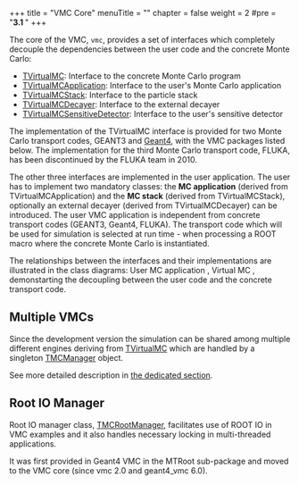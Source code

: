 +++
title = "VMC Core"
menuTitle = ""
chapter = false
weight = 2
#pre = "<b>3.1 </b>"
+++

The core of the VMC, `vmc`, provides a set of interfaces which completely decouple the dependencies between the user code and the concrete Monte Carlo:

- [TVirtualMC](https://vmc-project.github.io/vmc/classTVirtualMC.html): Interface to the concrete Monte Carlo program
- [TVirtualMCApplication](https://vmc-project.github.io/vmc/classTVirtualMCApplication.html): Interface to the user's Monte Carlo application
- [TVirtualMCStack](https://vmc-project.github.io/vmc/classTVirtualMCStack.html): Interface to the particle stack
- [TVirtualMCDecayer](https://vmc-project.github.io/vmc/classTVirtualMCDecayer.html): Interface to the external decayer
- [TVirtualMCSensitiveDetector](https://vmc-project.github.io/vmc/classTVirtualMCSensitiveDetector.html): Interface to the user's sensitive detector

The implementation of the TVirtualMC interface is provided for two Monte Carlo transport codes, GEANT3 and [Geant4](http://geant4.web.cern.ch/geant4/), with the VMC packages listed below. The implementation for the third Monte Carlo transport code, FLUKA, has been discontinued by the FLUKA team in 2010.

The other three interfaces are implemented in the user application. The user has to implement two mandatory classes: the **MC application** (derived from TVirtualMCApplication) and the **MC stack** (derived from TVirtualMCStack), optionally an external decayer (derived from TVirtualMCDecayer) can be introduced. The user VMC application is independent from concrete transport codes (GEANT3, Geant4, FLUKA). The transport code which will be used for simulation is selected at run time - when processing a ROOT macro where the concrete Monte Carlo is instantiated.

The relationships between the interfaces and their implementations are illustrated in the class diagrams: User MC application , Virtual MC , demonstarting the decoupling between the user code and the concrete transport code.

## Multiple VMCs

Since the development version the simulation can be shared among multiple different engines deriving from [TVirtualMC](https://vmc-project.github.io/vmc/classTVirtualMC.html) which are handled by a singleton [TMCManager](https://vmc-project.github.io/vmc/classTMCManager.html) object.

See more detailed description in [the dedicated section](/user-guide/vmc/multiple-vmc).

## Root IO Manager

Root IO manager class, [TMCRootManager](https://vmc-project.github.io/vmc/classTMCRootManager.html), facilitates use of ROOT IO in VMC examples and it also handles necessary locking in multi-threaded applications.

It was first provided in Geant4 VMC in the MTRoot sub-package and moved to the VMC core (since vmc 2.0 and geant4_vmc 6.0). 

